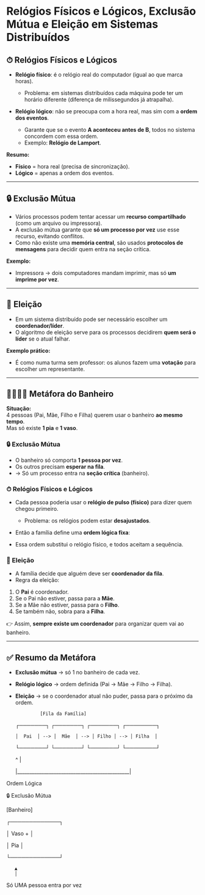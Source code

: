 # Relógios Físicos e Lógicos, Exclusão Mútua e Eleição em Sistemas Distribuídos  

## ⏱ Relógios Físicos e Lógicos  

- **Relógio físico**: é o relógio real do computador (igual ao que marca horas).  
  - Problema: em sistemas distribuídos cada máquina pode ter um horário diferente (diferença de milissegundos já atrapalha).  

- **Relógio lógico**: não se preocupa com a hora real, mas sim com a **ordem dos eventos**.  
  - Garante que se o evento **A aconteceu antes de B**, todos no sistema concordem com essa ordem.  
  - Exemplo: **Relógio de Lamport**.  

**Resumo:**  
- **Físico** = hora real (precisa de sincronização).  
- **Lógico** = apenas a ordem dos eventos.  

---

## 🔒 Exclusão Mútua  

- Vários processos podem tentar acessar um **recurso compartilhado** (como um arquivo ou impressora).  
- A exclusão mútua garante que **só um processo por vez** use esse recurso, evitando conflitos.  
- Como não existe uma **memória central**, são usados **protocolos de mensagens** para decidir quem entra na seção crítica.  

**Exemplo:**  
- Impressora → dois computadores mandam imprimir, mas só **um imprime por vez**.  

---

## 👑 Eleição  

- Em um sistema distribuído pode ser necessário escolher um **coordenador/líder**.  
- O algoritmo de eleição serve para os processos decidirem **quem será o líder** se o atual falhar. 

**Exemplo prático:**  
- É como numa turma sem professor: os alunos fazem uma **votação** para escolher um representante.  

---

## 👨‍👩‍👧‍👦 Metáfora do Banheiro  

**Situação:**  
4 pessoas (Pai, Mãe, Filho e Filha) querem usar o banheiro **ao mesmo tempo**.  
Mas só existe **1 pia** e **1 vaso**.  

### 🔒 Exclusão Mútua  
- O banheiro só comporta **1 pessoa por vez**.  
- Os outros precisam **esperar na fila**.  
- → Só um processo entra na **seção crítica** (banheiro).  

### ⏱ Relógios Físicos e Lógicos  
- Cada pessoa poderia usar o **relógio de pulso (físico)** para dizer quem chegou primeiro.  
  - Problema: os relógios podem estar **desajustados**.  
- Então a família define uma **ordem lógica fixa**:

- Essa ordem substitui o relógio físico, e todos aceitam a sequência.  

### 👑 Eleição  
- A família decide que alguém deve ser **coordenador da fila**.  
- Regra da eleição:  
1. O **Pai** é coordenador.  
2. Se o Pai não estiver, passa para a **Mãe**.  
3. Se a Mãe não estiver, passa para o **Filho**.  
4. Se também não, sobra para a **Filha**.  

👉 Assim, **sempre existe um coordenador** para organizar quem vai ao banheiro.  

---

## ✅ Resumo da Metáfora  

- **Exclusão mútua** → só 1 no banheiro de cada vez.  
- **Relógio lógico** → ordem definida (Pai → Mãe → Filho → Filha).  
- **Eleição** → se o coordenador atual não puder, passa para o próximo da ordem.



               [Fila da Família]

  ┌───────┐     ┌───────┐     ┌───────┐     ┌────────┐

      │  Pai  │ --> │  Mãe  │ --> │ Filho │ --> │ Filha  │

  └───────┘     └───────┘     └───────┘     └────────┘

  ^                                              |

  |______________________________________________|        

Ordem Lógica


🔒 Exclusão Mútua

[Banheiro]
   
   ┌─────────────┐
   
   │   Vaso +    │
   
   │    Pia      │
   
   └─────────────┘
      
       ▲
       │
       
Só UMA pessoa entra por vez

